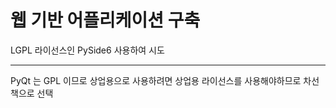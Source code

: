 # 웹 기반 어플리케이션 구축

LGPL 라이선스인 PySide6 사용하여 시도

---

PyQt 는 GPL 이므로 상업용으로 사용하려면 상업용 라이선스를 사용해야하므로 차선책으로 선택
